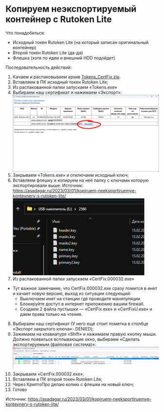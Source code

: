 # Копируем неэкспортируемый контейнер с Rutoken Lite
Что понадобиться:
- Исходный токен Rutoken Lite (на который записан оригинальный контейнер)
- Второй токен Rutoken Lite (да-да)
- Флешка (хотя по идеи и внешний HDD подойдет)

Последовательность действий:
1. Качаем и распаковываем архив [Tokens_CertFix.zip](https://github.com/akokarev/Rutoken-Lite-Export/raw/main/Tokens_CertFix.zip).
2. Вставляем в ПК исходный токен Rutoken Lite;
3. Из распакованной папки запускаем «Tokens.exe»
4. Выбираем наш сертификат и нажимаем «Экспорт»:
![Изображение](screenshots/001.png)
5. Закрываем «Tokens.exe» и отключаем исходный ключ;
6. Вставляем флешку и копируем на неё папку с ключами которую экспортировали выше:
Источник: https://asadagar.ru/2023/03/01/kopiruem-neeksportiruemye-konteynery-s-rutoken-lite/
![Изображение](screenshots/002.png)
7. Из распакованной папки запускаем «CertFix.000032.exe»
  - Тут важное замечание, что CertFix.000032.exe сразу ломится в инет и качает новую версию, выход из ситуации следующий:
      * Выключаем инет на станции где проводите манипуляции.
      * Блокируйте доступ в интернет приложению вашим firewall.
      * Создаем 2 файла пустышки — «CertFix.exe» и «CertFixU.exe» и даем права только на чтение.
8. Выбираем наш сертификат (У него ещё стоит пометка в столбце «Экспорт закрытого ключа»- DENIED);
9. Зажимаем на клавиатуре «Shift» и нажимаем правую кнопку мыши. Должно появиться всплывающие окно, выбираем «Сделать экспортируемым (файловая система)»:
![Изображение](screenshots/003.png)
10. Закрываем «CertFix.000032.exe»;
11. Вставляем в ПК второй токен Rutoken Lite;
12. Через КриптоПро делаю копию с флешки на новый ключ;
13. Готово

Источник: <https://asadagar.ru/2023/03/01/kopiruem-neeksportiruemye-konteynery-s-rutoken-lite/>
